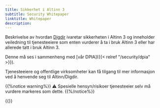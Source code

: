 ```yaml
---
title: Sikkerhet i Altinn 3
subtitle: Security Whitepaper
linktitle: Whitepaper
description: 
---
```


Beskrivelse av hvordan [Digdir](https://www.digdir.no/digdir/1547) ivaretar sikkerheten i Altinn 3 og inneholder
veiledning til tjenesteeiere som enten vurderer å ta i bruk Altinn 3 eller har allerede tatt i bruk Altinn 3.

Denne må ses i sammenheng med [vår DPIA]({{< relref "/security/dpia" >}}).

Tjenesteeiere og offentlige virksomheter kan få tilgang til mer informasjon ved å henvende seg til Altinn/Digdir.

{{%notice warning%}}
⚠ Spesielle hensyn/risikoer tjenesteeier selv må vurdere markeres som dette.
{{%/notice%}}

{{<children />}}